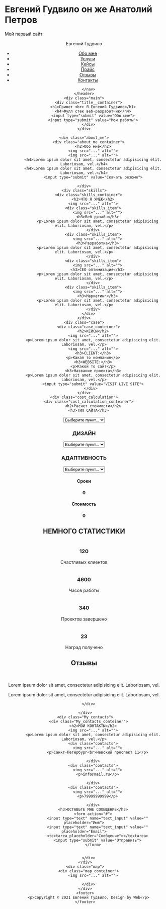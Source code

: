# Евгений Гудвило он же Анатолий Петров
Мой первый сайт
<!DOCTYPE html>
<html lang="en">
<head>
	<meta charset="UTF-8">
	<meta name="description" content="Это моя первая страница.">
	<meta name="author" content="Evgenii">
	<meta name="robots" content="all">
	<meta property="og:title" content="Это моя первая страница.">
	<title>Евгений Гудвило - Вэб-разработчик</title>
</head>
<body>
	<header>
		<nav>
			<div class="logo">Евгений Гудвило</div>
			<div class="menu">
				<ul>
					<li><a href="#">Обо мне</a></li>
                    <li><a href="#">Услуги</a></li>
                    <li><a href="#">Кейсы</a></li>
                    <li><a href="#">Прайс</a></li>
                    <li><a href="#">Отзывы</a></li>
                    <li><a href="#">Контакты</a></li>
				</ul>
			</div>

		</nav>
	</header>
	<div class="main">
        <div class="title__container">
            <h1>Привет <br> Я Евгений Гудвило</h1>
            <h4>Фулл стек веб-разработчик</h4>
            <input type="submit" value="Обо мне">
            <input type="submit" value="Мои работы">
        </div>
    </div>
    
    <div class="about_me">
        <div class="about_me_container">
            <h2>Обо мне</h2>
            <img src="..." alt="">
            <img src="..." alt="">
            <h4>Lorem ipsum dolor sit amet, consectetur adipisicing elit. Laboriosam, vel.</h4>
            <h4>Lorem ipsum dolor sit amet, consectetur adipisicing elit. Laboriosam, vel.</h4>
            <input type="submit" value="Скачать резюме">

    </div>
    <div class="skills">
        <div class="skills_container">
            <h2>ЧТО Я УМЕЮ</h2>
            <img src="..." alt="">
            <div class="skills_item">
                <img src="..." alt="">
                <h3>Веб-дизайн</h3>
                <p>Lorem ipsum dolor sit amet, consectetur adipisicing elit. Laboriosam, vel.</p>
            </div>
            <div class="skills_item">
                <img src="..." alt="">
                <h3>Разработка</h3>
                <p>Lorem ipsum dolor sit amet, consectetur adipisicing elit. Laboriosam, vel.</p>
            </div>
            <div class="skills_item">
                <img src="..." alt="">
                <h3>СЕО оптимизация</h3>
                <p>Lorem ipsum dolor sit amet, consectetur adipisicing elit. Laboriosam, vel.</p>
            </div>
            <div class="skills_item">
                <img src="..." alt="">
                <h3>Маркетинг</h3>
                <p>Lorem ipsum dolor sit amet, consectetur adipisicing elit. Laboriosam, vel.</p>
            </div>
        </div>
    </div>
    <div class="case">
    	<div class="case_conteiner">
    		<h2>КЕЙСЫ</h2>
    		<img src="..." alt="">
    		<p>Lorem ipsum dolor sit amet, consectetur adipisicing elit. Laboriosam, vel.</p>
    		<img src="..." alt="">
    		<h3>CLIENT:</h3>
    		<p>Какая то компания</p>
    		<h3>WEBSITE:</h3>
    		<p>Какой то сайт</p>
    		<h3>Название проекта</h3>
    		<p>Lorem ipsum dolor sit amet, consectetur adipisicing elit. Laboriosam, vel.</p>
    		<input type="submit" value="VISIT LIVE SITE">
          </div>
    </div>
    <div class="cost_calculation">
    	<div class="cost_calculation_conteiner">
    		<h2>Расчет стоимости</h2>
    	<h3>ТИП САЙТА</h3>
  <select>
    <option>Выберите пункт...</option>
  </select>
        <h3>ДИЗАЙН</h3>
  <select>
    <option>Выберите пункт...</option>
  </select>
        <h3>АДАПТИВНОСТЬ</h3>
  <select>
    <option>Выберите пункт...</option>
  </select>
        <h4>Сроки</h4>
    		<h4>0</h4>
    	<h4>Стоимость</h4>
    		<h4>0</h4>
    	</div>
    </div>
    <div class="some_statistics">
    	<div class="some_statistics_conteiner">
    		<h2>НЕМНОГО СТАТИСТИКИ</h2>
    		<img src="..." alt="">
    		<div class="statistics">
                <img src="..." alt="">
                <h3>120</h3>
                <p>Счастливых клиентов</p>
            </div>
            <div class="statistics">
                <img src="..." alt="">
                <h3>4600</h3>
                <p>Часов работы</p>
            </div>
            <div class="statistics">
                <img src="..." alt="">
                <h3>340</h3>
                <p>Проектов завершено</p>
            </div>
            <div class="statistics">
                <img src="..." alt="">
                <h3>23</h3>
                <p>Наград получено</p>
            </div>
     </div>
     <div class="reviews">
     	<div class="reviews_conteiner">
     		<h2>Отзывы</h2>
     		<img src="..." alt="">
     		<img src="..." alt="">
     		<p>Lorem ipsum dolor sit amet, consectetur adipisicing elit. Laboriosam, vel.</p>
     		<p>Lorem ipsum dolor sit amet, consectetur adipisicing elit. Laboriosam, vel.</p>

     	</div>

     </div>
     <div class="My_contacts">
     	<div class="My_contacts_conteiner">
     		<h2>МОИ КОНТАКТЫ</h2>
     		<img src="..." alt="">
     		<p>Lorem ipsum dolor sit amet, consectetur adipisicing elit. Laboriosam, vel.</p>
     		<div class="contacts">
     			<img src="..." alt="">
     			<p>Санкт-Петербург<br>Невский проспект 11</p>
     			
     		</div>
     		<div class="contacts">
     			<img src="..." alt="">
     			<p>info@mail.ru</p>
     			
     		</div>
     		<div class="contacts">
     			<img src="..." alt="">
     			<p>79999999999</p>
     			
     		</div>
     		<h3>ОСТАВЬТЕ МНЕ СООБЩЕНИЕ</h3>
     		<form action="#">
     			<input type="text" name="text_input" value="" placeholder="Имя">
     			<input type="text" name="text_input" value="" placeholder="Email">
     			<textarea placeholder="Сообщение"></textarea>
     			<input type="submit" value="Отправить">
     		</form>
     		

     	</div>
     </div>
     <div class="map">
     	<div class="map_conteiner">
     		<img src="..." alt="">
     		
     	</div>
     </div>
     <footer>
     	<p>Copyright © 2021 Евгений Гудвило. Design by Web</p>
     </footer>

</body>
</html>
